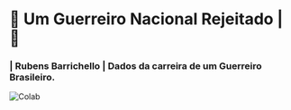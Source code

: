 # 🚦 Um Guerreiro Nacional Rejeitado |🚦
### | Rubens Barrichello | Dados da carreira de um Guerreiro Brasileiro.
![Colab](https://user-images.githubusercontent.com/76967004/111026492-45f0b480-83c9-11eb-9531-732bdf976388.jpg)

